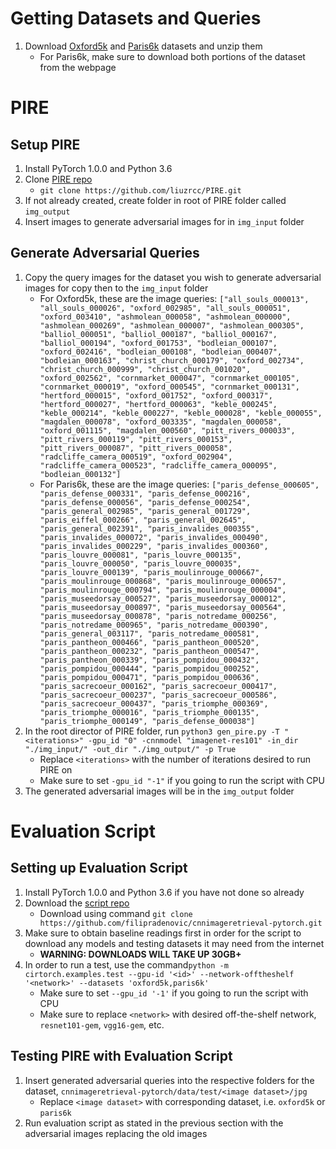 # Getting Datasets and Queries

 1. Download [Oxford5k](https://www.robots.ox.ac.uk/~vgg/data/oxbuildings/) and [Paris6k](https://www.robots.ox.ac.uk/~vgg/data/parisbuildings/) datasets and unzip them
	 - For Paris6k, make sure to download both portions of the dataset from the webpage

 
# PIRE
 Setup PIRE
 -

 1. Install PyTorch 1.0.0 and Python 3.6
 2. Clone [PIRE repo](https://github.com/liuzrcc/PIRE)
	- `git clone https://github.com/liuzrcc/PIRE.git` 
 3. If not already created, create folder in root of PIRE folder called `img_output`
 4. Insert images to generate adversarial images for in `img_input` folder

Generate Adversarial Queries
-

 1. Copy the query images for the dataset you wish to generate adversarial images for copy then to the `img_input` folder
	- For Oxford5k, these are the image queries: `["all_souls_000013", "all_souls_000026", "oxford_002985", "all_souls_000051", "oxford_003410", "ashmolean_000058", "ashmolean_000000", "ashmolean_000269", "ashmolean_000007", "ashmolean_000305", "balliol_000051", "balliol_000187", "balliol_000167", "balliol_000194", "oxford_001753", "bodleian_000107", "oxford_002416", "bodleian_000108", "bodleian_000407", "bodleian_000163", "christ_church_000179", "oxford_002734", "christ_church_000999", "christ_church_001020", "oxford_002562", "cornmarket_000047", "cornmarket_000105", "cornmarket_000019", "oxford_000545", "cornmarket_000131", "hertford_000015", "oxford_001752", "oxford_000317", "hertford_000027", "hertford_000063", "keble_000245", "keble_000214", "keble_000227", "keble_000028", "keble_000055", "magdalen_000078", "oxford_003335", "magdalen_000058", "oxford_001115", "magdalen_000560", "pitt_rivers_000033", "pitt_rivers_000119", "pitt_rivers_000153", "pitt_rivers_000087", "pitt_rivers_000058", "radcliffe_camera_000519", "oxford_002904", "radcliffe_camera_000523", "radcliffe_camera_000095", "bodleian_000132"]`
	- For Paris6k, these are the image queries: `["paris_defense_000605", "paris_defense_000331", "paris_defense_000216", "paris_defense_000056", "paris_defense_000254", "paris_general_002985", "paris_general_001729", "paris_eiffel_000266", "paris_general_002645", "paris_general_002391", "paris_invalides_000355", "paris_invalides_000072", "paris_invalides_000490", "paris_invalides_000229", "paris_invalides_000360", "paris_louvre_000081", "paris_louvre_000135", "paris_louvre_000050", "paris_louvre_000035", "paris_louvre_000139", "paris_moulinrouge_000667", "paris_moulinrouge_000868", "paris_moulinrouge_000657", "paris_moulinrouge_000794", "paris_moulinrouge_000004", "paris_museedorsay_000527", "paris_museedorsay_000012", "paris_museedorsay_000897", "paris_museedorsay_000564", "paris_museedorsay_000878", "paris_notredame_000256", "paris_notredame_000965", "paris_notredame_000390", "paris_general_003117", "paris_notredame_000581", "paris_pantheon_000466", "paris_pantheon_000520", "paris_pantheon_000232", "paris_pantheon_000547", "paris_pantheon_000339", "paris_pompidou_000432", "paris_pompidou_000444", "paris_pompidou_000252", "paris_pompidou_000471", "paris_pompidou_000636", "paris_sacrecoeur_000162", "paris_sacrecoeur_000417", "paris_sacrecoeur_000237", "paris_sacrecoeur_000586", "paris_sacrecoeur_000437", "paris_triomphe_000369", "paris_triomphe_000016", "paris_triomphe_000135", "paris_triomphe_000149", "paris_defense_000038"]`
 2. In the root director of PIRE folder, run `python3 gen_pire.py -T "<iterations>" -gpu_id "0" -cnnmodel "imagenet-res101" -in_dir "./img_input/" -out_dir "./img_output/" -p True`
	 - Replace `<iterations>` with the number of iterations desired to run PIRE on
	 - Make sure to set `-gpu_id "-1"` if you going to run the script with CPU
 3. The generated adversarial images will be in the `img_output` folder

# Evaluation Script
Setting up Evaluation Script
-
 1. Install PyTorch 1.0.0 and Python 3.6 if you have not done so already
 2. Download the [script repo](https://github.com/filipradenovic/cnnimageretrieval-pytorch)
	 - Download using command `git clone https://github.com/filipradenovic/cnnimageretrieval-pytorch.git`
 3. Make sure to obtain baseline readings first in order for the script to download any models and testing datasets it may need from the internet
	 - **WARNING: DOWNLOADS WILL TAKE UP 30GB+**
 4. In order to run a test, use the command`python -m cirtorch.examples.test --gpu-id '<id>' --network-offtheshelf '<network>' --datasets 'oxford5k,paris6k'` 
	 -  Make sure to set `--gpu_id '-1'` if you going to run the script with CPU
	 - Make sure to replace `<network>` with desired off-the-shelf network, `resnet101-gem`, `vgg16-gem`, etc.

Testing PIRE with Evaluation Script
-
 1. Insert generated adversarial queries into the respective folders for the dataset, `cnnimageretrieval-pytorch/data/test/<image dataset>/jpg`
	 - Replace `<image dataset>` with corresponding dataset, i.e. `oxford5k` or `paris6k`
 2. Run evaluation script as stated in the previous section with the adversarial images replacing the old images

